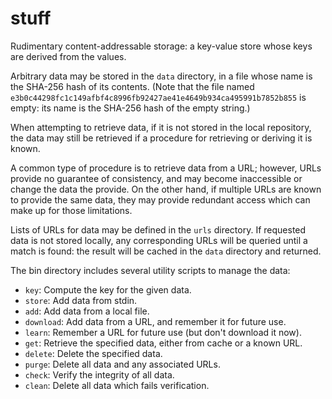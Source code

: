 # stuff

Rudimentary content-addressable storage: a key-value store whose keys
are derived from the values.

Arbitrary data may be stored in the `data` directory, in a file whose
name is the SHA-256 hash of its contents. (Note that the file named
`e3b0c44298fc1c149afbf4c8996fb92427ae41e4649b934ca495991b7852b855` is
empty: its name is the SHA-256 hash of the empty string.)

When attempting to retrieve data, if it is not stored in the local
repository, the data may still be retrieved if a procedure for
retrieving or deriving it is known.

A common type of procedure is to retrieve data from a URL; however, URLs
provide no guarantee of consistency, and may become inaccessible or
change the data the provide. On the other hand, if multiple URLs are
known to provide the same data, they may provide redundant access which
can make up for those limitations.

Lists of URLs for data may be defined in the `urls` directory. If
requested data is not stored locally, any corresponding URLs will be
queried until a match is found: the result will be cached in the `data`
directory and returned.

The bin directory includes several utility scripts to manage the data:
- `key`: Compute the key for the given data.
- `store`: Add data from stdin.
- `add`: Add data from a local file.
- `download`: Add data from a URL, and remember it for future use.
- `learn`: Remember a URL for future use (but don't download it now).
- `get`: Retrieve the specified data, either from cache or a known URL.
- `delete`: Delete the specified data.
- `purge`: Delete all data and any associated URLs.
- `check`: Verify the integrity of all data.
- `clean`: Delete all data which fails verification.
